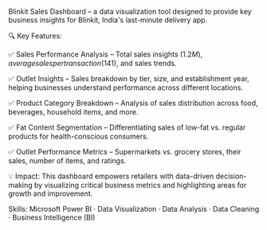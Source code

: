 Blinkit Sales Dashboard – a data visualization tool designed to provide key business insights for Blinkit, India's last-minute delivery app.

🔍 Key Features:

✅ Sales Performance Analysis – Total sales insights ($1.2M), average sales per transaction ($141), and sales trends.

✅ Outlet Insights – Sales breakdown by tier, size, and establishment year, helping businesses understand performance across different locations.

✅ Product Category Breakdown – Analysis of sales distribution across food, beverages, household items, and more.

✅ Fat Content Segmentation – Differentiating sales of low-fat vs. regular products for health-conscious consumers.

✅ Outlet Performance Metrics – Supermarkets vs. grocery stores, their sales, number of items, and ratings.

💡 Impact:
This dashboard empowers retailers with data-driven decision-making by visualizing critical business metrics and highlighting areas for growth and improvement.

Skills: Microsoft Power BI · Data Visualization · Data Analysis · Data Cleaning · Business Intelligence (BI)
